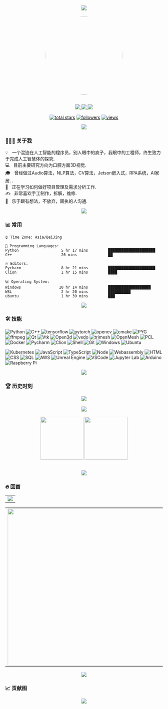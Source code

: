 <!-- 动态打字效果 -->
<h1 align="center">
  <a href="https://blog.mviai.com/">
    <img src="https://readme-typing-svg.herokuapp.com/?lines=去做你害怕的事!;细节决定成败!&center=true&size=30">
  </a>
</h1>

<!-- gif图片 -->
<div align="center" ><img style="width:250px; height:250px; border-radius:100%;" src="https://github.com/sindre97/sindre97/blob/main/img/github_logo.gif"></div>
<br>

<!-- 联系徽章 -->
<p align="center">
   <a href="https://weixin.qq.com/">
  <img src="https://img.shields.io/badge/550549443-blue?style=flat-square&logo=wechat">
 </a>
 <a href="mailto:yx@mviai.com">
  <img src="https://img.shields.io/badge/yx@mviai.com-red?style=flat-square&logo=gmail&logoColor=white">
 </a>
 <a href="https://blog.mviai.com">
  <img src="https://img.shields.io/badge/blog.mviai.com-006400?style=flat-square&logo=devdotto&logoColor=white">
 </a>
 </p>
 
 <!-- 其他徽章 -->
 <p align="center">
  <a href="https://github.com/sindre97?tab=repositories&sort=stargazers">
    <img alt="total stars" title="Total stars on GitHub" src="https://custom-icon-badges.herokuapp.com/badge/dynamic/json?logo=star&host=formatted-dynamic-badges.herokuapp.com&formatter=metric&style=for-the-badge&color=55960c&labelColor=488207&label=stars&query=%24.stars&url=https%3A%2F%2Fapi.github-star-counter.workers.dev%2Fuser%2Fsindre97"/></a>
  <a href="https://github.com/Giingu?tab=followers">
    <img alt="followers" title="Follow me on Github" src="https://custom-icon-badges.herokuapp.com/github/followers/sindre97?color=236ad3&labelColor=1155ba&style=for-the-badge&logo=person-add&label=Follow&logoColor=white"/></a>
  <a href="https://github.com/sindre97">
    <img alt="views" title="GitHub profile views" src="https://visitor-badge-reloaded.herokuapp.com/badge?page_id=sindre97&style=for-the-badge&color=7c007c&lcolor=640464&logo=AngelList&logoColor=white"/></a>
</p>

<p  align="center">
<img src="https://github.com/sindre97/sindre97/blob/main/img/line.gif">             
</p>
  
### 👨🏻‍💻 关于我

💡 &nbsp; 一个混迹在人工智能的程序员，别人眼中的疯子，我眼中的工程师，终生致力于完成人工智慧体的探究. \
💻 &nbsp; 目前主要研究方向为口腔方面3D视觉.\
🎓 &nbsp; 曾经做过Audio算法，NLP算法，CV算法，Jetson嵌入式，RPA系统，AI家居. .\
🌱 &nbsp; 正在学习如何做好项目管理及需求分析工作.\
✍️ &nbsp; 非常喜欢手工制作，拆解，维修.\
💬 &nbsp; 乐于跟有想法，不放弃，固执的人沟通.

<p  align="center">
<img src="https://github.com/sindre97/sindre97/blob/main/img/line.gif">             
</p>

### 📊 常用

```text
⌚︎ Time Zone: Asia/BeiJing

💬 Programming Languages:   
Python                   5 hr 17 mins         █████████████████████
C++                      26 mins              ██

🔥 Editors: 
Pycharm                  8 hr 21 mins         █████████████████████
Clion                    1 hr 15 mins         ████

💻 Operating System: 
Windows                 10 hr 14 mins         ███████████████████   
WSL                      2 hr 20 mins         ██████████   
ubuntu                   1 hr 39 mins         ███  

```
<p  align="center">
<img src="https://github.com/sindre97/sindre97/blob/main/img/line.gif">             
</p>


### 🛠️ 技能
<!-- https://github.com/simple-icons/simple-icons/blob/develop/slugs.md -->

<!--常用的-->
![Python](https://img.shields.io/badge/-Python-black?style=flat-square&logo=python)
![C++](https://img.shields.io/badge/-C++-black?style=flat-square&logo=cplusplus)
![tensorflow](https://img.shields.io/badge/-tensorflow-black?style=flat-square&logo=tensorflow)
![pytorch](https://img.shields.io/badge/-pytorch-black?style=flat-square&logo=pytorch)
![opencv](https://img.shields.io/badge/-opencv-black?style=flat-square&logo=opencv)
![cmake](https://img.shields.io/badge/-cmake-black?style=flat-square&logo=cmake)
![PYG](https://img.shields.io/badge/-PYG-black?style=flat-square&logo=pyg)
![ffmpeg](https://img.shields.io/badge/-FFmpeg-black?style=flat-square&logo=ffmpeg)
![Qt](https://img.shields.io/badge/-Qt-black?style=flat-square&logo=qt)
![Vtk](https://img.shields.io/badge/-Vtk-black?style=flat-square)
![Open3d](https://img.shields.io/badge/-Open3d-black?style=flat-square)
![vedo](https://img.shields.io/badge/-vedo-black?style=flat-square)
![trimesh](https://img.shields.io/badge/-trimesh-black?style=flat-square)
![OpenMesh](https://img.shields.io/badge/-OpenMesh-black?style=flat-square)
![PCL](https://img.shields.io/badge/-PCL-black?style=flat-square)
![Docker](https://img.shields.io/badge/-Docker-black?style=flat-square&logo=docker)
![Pycharm](https://img.shields.io/badge/-Pycharm-black?style=flat-square&logo=pycharm)
![Clion](https://img.shields.io/badge/-Clion-black?style=flat-square&logo=clion)
![Shell](https://img.shields.io/badge/-Shell-black?style=flat-square&logo=shell)
![Git](https://img.shields.io/badge/-Git-black?style=flat-square&logo=git)
![Windows](https://img.shields.io/badge/-Windows-black?style=flat-square&logo=windows&logoColor=blue)
![Ubuntu](https://img.shields.io/badge/-Ubuntu-black?style=flat-square&logo=ubuntu)

<!--用过的-->
![Kubernetes](https://img.shields.io/badge/-Kubernetes-black?style=flat-square&logo=kubernetes)
![JavaScript](https://img.shields.io/badge/-JavaScript-black?style=flat-square&logo=javascript)
![TypeScript](https://img.shields.io/badge/-TypeScript-black?style=flat-square&logo=typescript)
![Node](https://img.shields.io/badge/-Node.js-black?style=flat-square&logo=nodedotjs)
![Webassembly](https://img.shields.io/badge/-Webassembly-black?style=flat-square&logo=webassembly)
![HTML](https://img.shields.io/badge/-HTML5-black?style=flat-square&logo=html5)
![CSS](https://img.shields.io/badge/-CSS3-black?style=flat-square&logo=css3)
![SQL](https://img.shields.io/badge/-SQL-black?style=flat-square&logo=postgresql&logoColor=blue)
![AWS](https://img.shields.io/badge/-AWS-black?style=flat-square&logo=amazonaws)
![Unreal Engine](https://img.shields.io/badge/-Unreal%20Engine-black?style=flat-square&logo=unrealengine)
![VSCode](https://img.shields.io/badge/-VSCode-black?style=flat-square&logo=visualstudiocode&logoColor=blue)
![Jupyter Lab](https://img.shields.io/badge/-Jupyter%20Lab-black?style=flat-square&logo=jupyter)
![Arduino](https://img.shields.io/badge/-Arduino-black?style=flat-square&logo=arduino)
![Raspberry Pi](https://img.shields.io/badge/-Raspberry%20Pi-black?style=flat-square&logo=raspberrypi&logoColor=red)



<p  align="center">
<img src="https://github.com/sindre97/sindre97/blob/main/img/line.gif">             
</p>

### 🏆 历史时刻


<!-- 连续提交代码天数记录 -->
<div align="center">
  <img align="center" src="https://github-readme-streak-stats.herokuapp.com/?user=sindre97&theme=dark&hide_border=true" />
</div>
<br>

<!-- GitHub奖杯🏆 -->
<div align="center"><img  src="https://github-profile-trophy.vercel.app/?username=sindre97&theme=gruvbox&row=1&column=8&no-frame=true&no-bg=true" /></div>
<br>


<!-- GitHub数据统计 -->
<div align="center">
  <img height="137px" src="https://github-readme-stats.vercel.app/api?username=sindre97&hide_title=true&hide_border=true&show_icons=trueline_height=21&text_color=000&icon_color=000&bg_color=0,ea6161,ffc64d,fffc4d,52fa5a&theme=graywhite" />
  <img height="137px" src="https://github-readme-stats.vercel.app/api/top-langs/?username=sindre97&hide_title=true&hide_border=true&layout=compact&langs_count=6&text_color=000&icon_color=fff&bg_color=0,52fa5a,4dfcff,c64dff&theme=graywhite" />
</div>
<br>

<p  align="center">
<img src="https://github.com/sindre97/sindre97/blob/main/img/line.gif">             
</p>

### 🔥 回首


<!-- GitHub Activity Graph -->
<table align="center">
  <tr>
    <td colspan="2">
      <img src="https://activity-graph.herokuapp.com/graph?username=sindre97&theme=xcode&bg_color=FF000000&hide_border=true" />
    </td>
  </tr>
</table>

<!-- Wakatime Graph-->
<table>
  <tr>
    <td>
      <img src="https://wakatime.com/share/@42d0678c-368b-448b-9a77-5d21c5b55352/d07b5f65-d3e1-4896-897c-1695c560a7dc.svg" width="500"/>
    </td>
    <td>
      <img src="https://wakatime.com/share/@42d0678c-368b-448b-9a77-5d21c5b55352/39a6f115-6058-44ce-95da-c3b2cbc9e831.svg" width="500"/>
    </td>
  </tr>
</table>

<p  align="center">
<img src="https://github.com/sindre97/sindre97/blob/main/img/line.gif">             
</p>

###  📈 贡献图

<!-- 贪吃蛇代码贡献图 -->
<div align="center"><img src="https://github.com/sindre97/sindre97/blob/main/img/github-contribution-grid-snake.svg" /></div>
